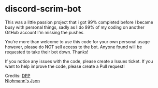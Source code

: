 # discord-scrim-bot

This was a little passion project that i got 99% completed before I became busy with personal things, sadly as I do 99% of my coding on another GitHub account I'm missing the pushes.

You're more than welcome to use this code for your own personal usage however, please do NOT sell access to the bot. Anyone found will be requested to take their bot down. Thanks!

If you notice any issues with the code, please create a Issues ticket.
If you want to help improve the code, please create a Pull request!

Credits:
<a href = "https://github.com/brainboxdotcc/DPP/"> DPP </a> <br>
<a href = "https://github.com/nlohmann/json/"> Nlohmann's Json </a> <br>
